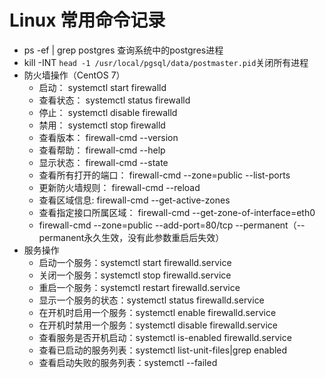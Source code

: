 Linux 常用命令记录
 =
 * ps -ef | grep postgres 查询系统中的postgres进程
 * kill -INT `head -1 /usr/local/pgsql/data/postmaster.pid`关闭所有进程
 * 防火墙操作（CentOS 7）
    * 启动： systemctl start firewalld 
    * 查看状态： systemctl status firewalld  
    * 停止： systemctl disable firewalld 
    * 禁用： systemctl stop firewalld 
    * 查看版本： firewall-cmd --version 
    * 查看帮助： firewall-cmd --help 
    * 显示状态： firewall-cmd --state 
    * 查看所有打开的端口： firewall-cmd --zone=public --list-ports 
    * 更新防火墙规则： firewall-cmd --reload 
    * 查看区域信息:  firewall-cmd --get-active-zones
    * 查看指定接口所属区域： firewall-cmd --get-zone-of-interface=eth0 
    * firewall-cmd --zone=public --add-port=80/tcp --permanent（--permanent永久生效，没有此参数重启后失效）
 * 服务操作
    * 启动一个服务：systemctl start firewalld.service 
    * 关闭一个服务：systemctl stop firewalld.service 
    * 重启一个服务：systemctl restart firewalld.service 
    * 显示一个服务的状态：systemctl status firewalld.service 
    * 在开机时启用一个服务：systemctl enable firewalld.service 
    * 在开机时禁用一个服务：systemctl disable firewalld.service 
    * 查看服务是否开机启动：systemctl is-enabled firewalld.service 
    * 查看已启动的服务列表：systemctl list-unit-files|grep enabled 
    * 查看启动失败的服务列表：systemctl --failed 
 